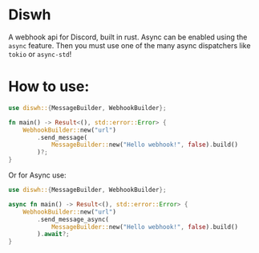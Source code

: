 # Diswh

A webhook api for Discord, built in rust. Async can be enabled using the `async` feature. Then you must use one of the many async dispatchers like `tokio` or `async-std`!

# How to use:

```rs
use diswh::{MessageBuilder, WebhookBuilder};

fn main() -> Result<(), std::error::Error> {
    WebhookBuilder::new("url")
        .send_message(
            MessageBuilder::new("Hello webhook!", false).build()
        )?;
}
```

Or for Async use:

```rs
use diswh::{MessageBuilder, WebhookBuilder};

async fn main() -> Result<(), std::error::Error> {
    WebhookBuilder::new("url")
        .send_message_async(
            MessageBuilder::new("Hello webhook!", false).build()
        ).await?;
}
```
